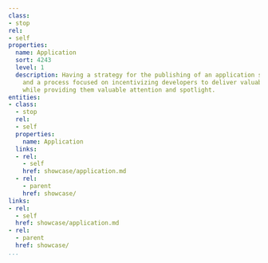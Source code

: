 ```yaml
---
class:
- stop
rel:
- self
properties:
  name: Application
  sort: 4243
  level: 1
  description: Having a strategy for the publishing of an application showcase directory,
    and a process focused on incentivizing developers to deliver valuable integrations,
    while providing them valuable attention and spotlight.
entities:
- class:
  - stop
  rel:
  - self
  properties:
    name: Application
  links:
  - rel:
    - self
    href: showcase/application.md
  - rel:
    - parent
    href: showcase/
links:
- rel:
  - self
  href: showcase/application.md
- rel:
  - parent
  href: showcase/
...
```

